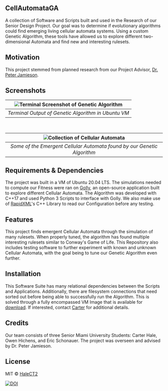 ## CellAutomataGA
A collection of Software and Scripts built and used in the Research of our Senior Design Project. Our goal was to determine if evolutionary algorithms could find emerging living cellular automata systems. Using a custom Genetic Algorithm, these tools have allowed us to explore different two-dimensional Automata and find new and interesting rulesets. 

## Motivation
This project stemmed from planned research from our Project Advisor, [Dr. Peter Jamieson](http://www.drpeterjamieson.com/).
 
## Screenshots
<center>

| ![Terminal Screenshot of Genetic Algorithm](https://i.postimg.cc/xT8LQ4k5/Terminal.jpg) | 
|:--:| 
| *Terminal Output of Genetic Algorithm in Ubuntu VM* |

<br />

| ![Collection of Cellular Automata](https://i.postimg.cc/NfPWn2HF/Cellular-Automata.gif) | 
|:--:| 
| *Some of the Emergent Cellular Automata found by our Genetic Algorithm* |

</center>

## Requirements & Dependencies 
The project was built in a VM of Ubuntu 20.04 LTS. The simulations needed to compute our Fitness were ran on [Golly](http://golly.sourceforge.net/), an open-source application built to explore different Cellular Automata. The Algorithm was developed with C++17 and used Python 3 Scripts to interface with Golly. We also make use of [RapidXML](http://rapidxml.sourceforge.net/)'s C++ Library to read our Configuration before any testing.

## Features
This project finds emergent Cellular Automata through the simulation of many rulesets. When properly tuned, the algorithm has found multiple interesting rulesets similar to Conway's Game of Life. This Repository also includes testing software to further experiment with known and unknown Cellular Automata, with the goal being to tune our Genetic Algorithm even further. 

## Installation
This Software Suite has many relational dependencies between the Scripts and Applications. Additionally, there are filesystem connections that need sorted out before being able to successfully run the Algorithm. This is solved through a fully encompassed VM Image that is available for [download](https://drive.google.com/file/d/1XToRe16e2IZbmlWRZCWrsQ4wYAn_fCII/view?usp=sharing). If interested, contact [Carter](mailto:halect2@miamioh.edu) for additional details.

## Credits
Our team consists of three Senior Miami University Students: Carter Hale, Owen Hichens, and Eric Schonauer. The project was overseen and advised by Dr. Peter Jamieson.

## License
MIT © [HaleCT2](https://github.com/HaleCT2)

[![DOI](https://img.shields.io/badge/DOI-10.5281/zenodo.4725604-blue.svg)](https://doi.org/10.5281/zenodo.4725604)
